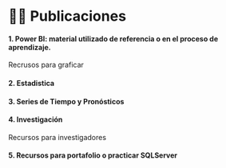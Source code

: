 # 👩‍💻 Publicaciones

#### 1. Power BI: material utilizado de referencia o en el proceso de aprendizaje.
Recrusos para graficar

#### 2. Estadistica


#### 3. Series de Tiempo y Pronósticos


#### 4. Investigación

Recursos para investigadores 

#### 5. Recursos para portafolio o practicar SQLServer 
